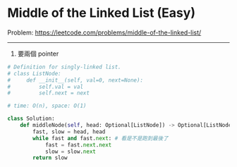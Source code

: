 Middle of the Linked List (Easy)
===

Problem: https://leetcode.com/problems/middle-of-the-linked-list/

---

1. 要兩個 pointer
```python
# Definition for singly-linked list.
# class ListNode:
#     def __init__(self, val=0, next=None):
#         self.val = val
#         self.next = next

# time: O(n), space: O(1)

class Solution:
    def middleNode(self, head: Optional[ListNode]) -> Optional[ListNode]:
        fast, slow = head, head
        while fast and fast.next: # 看是不是跑到最後了
            fast = fast.next.next
            slow = slow.next
        return slow
```

